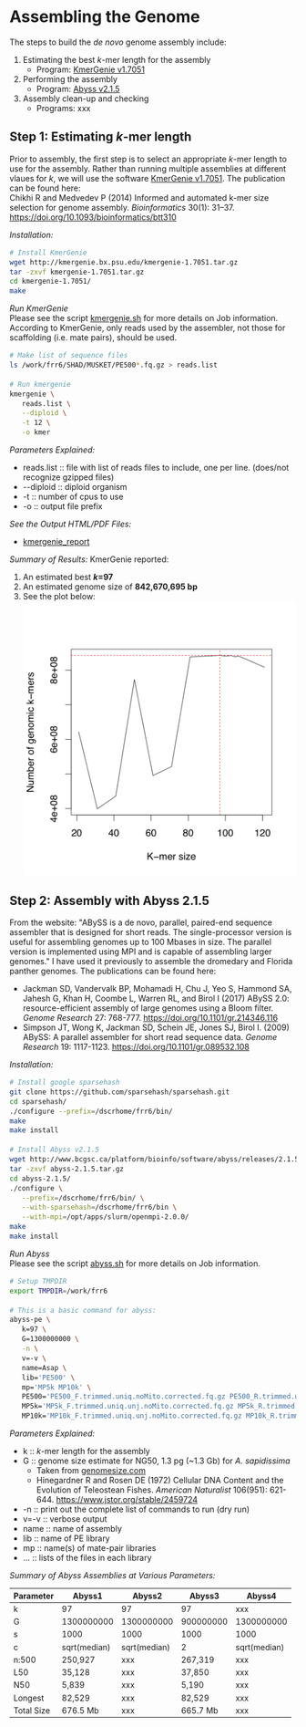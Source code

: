 # Assembling the Genome
The steps to build the _de novo_ genome assembly include:
1. Estimating the best _k_-mer length for the assembly
    - Program: [KmerGenie v1.7051](http://kmergenie.bx.psu.edu)
2. Performing the assembly
    - Program: [Abyss v2.1.5](http://www.bcgsc.ca/platform/bioinfo/software/abyss)
3. Assembly clean-up and checking
    - Programs: xxx

## Step 1:  Estimating _k_-mer length
Prior to assembly, the first step is to select an appropriate _k_-mer length to use for the assembly.  Rather than running multiple assemblies at different vlaues for _k_, we will use the software [KmerGenie v1.7051](http://kmergenie.bx.psu.edu).
The publication can be found here:  
Chikhi R and Medvedev P (2014) Informed and automated k-mer size selection for genome assembly. _Bioinformatics_ 30(1): 31–37. https://doi.org/10.1093/bioinformatics/btt310

_Installation:_
```bash
# Install KmerGenie
wget http://kmergenie.bx.psu.edu/kmergenie-1.7051.tar.gz
tar -zxvf kmergenie-1.7051.tar.gz
cd kmergenie-1.7051/
make
```

_Run KmerGenie_  
Please see the script [kmergenie.sh](./Data/kmergenie.sh) for more details on Job information. According to KmerGenie, only reads used by the assembler, not those for scaffolding (i.e. mate pairs), should be used.
```bash
# Make list of sequence files
ls /work/frr6/SHAD/MUSKET/PE500*.fq.gz > reads.list

# Run kmergenie
kmergenie \
   reads.list \
   --diploid \
   -t 12 \
   -o kmer
```
_Parameters Explained:_
- reads.list :: file with list of reads files to include, one per line. (does/not recognize gzipped files)
- --diploid :: diploid organism
- -t :: number of cpus to use
- -o :: output file prefix

_See the Output HTML/PDF Files:_
- [kmergenie_report](./Data/kmergenie_report.pdf)

_Summary of Results:_
KmerGenie reported:
1.  An estimated best ___k_=97__
2.  An estimated genome size of __842,670,695 bp__
3.  See the plot below:
![KmerGenie plot](./images/kmer2.dat.png)


## Step 2: Assembly with Abyss 2.1.5
From the website:
"ABySS is a de novo, parallel, paired-end sequence assembler that is designed for short reads. The single-processor version is useful for assembling genomes up to 100 Mbases in size. The parallel version is implemented using MPI and is capable of assembling larger genomes."  I have used it previously to assemble the dromedary and Florida panther genomes. The publications can be found here:
- Jackman SD, Vandervalk BP, Mohamadi H, Chu J, Yeo S, Hammond SA, Jahesh G, Khan H, Coombe L, Warren RL, and Birol I (2017) ABySS 2.0: resource-efficient assembly of large genomes using a Bloom filter. _Genome Research_ 27: 768-777. https://doi.org/10.1101/gr.214346.116
- Simpson JT, Wong K, Jackman SD, Schein JE, Jones SJ, Birol I. (2009) ABySS: A parallel assembler for short read sequence data. _Genome Research_ 19: 1117-1123. https://doi.org/10.1101/gr.089532.108

_Installation:_
```bash
# Install google sparsehash
git clone https://github.com/sparsehash/sparsehash.git
cd sparsehash/
./configure --prefix=/dscrhome/frr6/bin/
make
make install

# Install Abyss v2.1.5
wget http://www.bcgsc.ca/platform/bioinfo/software/abyss/releases/2.1.5/abyss-2.1.5.tar.gz
tar -zxvf abyss-2.1.5.tar.gz
cd abyss-2.1.5/
./configure \
   --prefix=/dscrhome/frr6/bin/ \
   --with-sparsehash=/dscrhome/frr6/bin \
   --with-mpi=/opt/apps/slurm/openmpi-2.0.0/
make
make install
```

_Run Abyss_  
Please see the script [abyss.sh](./Data/abyss.sh) for more details on Job information.
```bash
# Setup TMPDIR
export TMPDIR=/work/frr6

# This is a basic command for abyss:
abyss-pe \
   k=97 \
   G=1300000000 \
   -n \
   v=-v \
   name=Asap \
   lib='PE500' \
   mp='MP5k MP10k' \
   PE500='PE500_F.trimmed.uniq.noMito.corrected.fq.gz PE500_R.trimmed.uniq.noMito.corrected.fq.gz' \
   MP5k='MP5k_F.trimmed.uniq.unj.noMito.corrected.fq.gz MP5k_R.trimmed.uniq.unj.noMito.corrected.fq.gz' \
   MP10k='MP10k_F.trimmed.uniq.unj.noMito.corrected.fq.gz MP10k_R.trimmed.uniq.unj.noMito.corrected.fq.gz'

```
_Parameters Explained:_
- k :: _k_-mer length for the assembly
- G :: genome size estimate for NG50, 1.3 pg (~1.3 Gb) for _A. sapidissima_
    - Taken from [genomesize.com](http://www.genomesize.com/result_species.php?id=2065)
    - Hinegardner R and Rosen DE (1972) Cellular DNA Content and the Evolution of Teleostean Fishes. _American Naturalist_ 106(951): 621-644. https://www.jstor.org/stable/2459724
- -n :: print out the complete list of commands to run (dry run)
- v=-v :: verbose output
- name :: name of assembly
- lib :: name of PE library
- mp :: name(s) of mate-pair libraries
- ... :: lists of the files in each library

_Summary of Abyss Assemblies at Various Parameters:_  

| Parameter | Abyss1 | Abyss2 | Abyss3 | Abyss4 |
| --- | --- | --- | --- | --- |
| k | 97 | 97 | 97 | xxx |
| G | 1300000000 | 1300000000 | 900000000 | 1300000000 |
| s | 1000 | 1000 | 1000 | 1000 |
| c | sqrt(median) | sqrt(median) | 2 | sqrt(median) |
| n:500 | 250,927 | xxx | 267,319 | xxx |
| L50 | 35,128 | xxx | 37,850 | xxx |
| N50 | 5,839 | xxx | 5,190 | xxx |
| Longest | 82,529 | xxx | 82,529 | xxx |
| Total Size | 676.5 Mb | xxx | 665.7 Mb | xxx |




